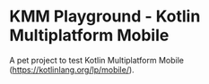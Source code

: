 # KMM Playground - Kotlin Multiplatform Mobile

A pet project to test Kotlin Multiplatform Mobile (https://kotlinlang.org/lp/mobile/).